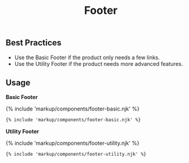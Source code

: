 ﻿---
title: Footer
summary: Footers contain links and other useful information at the bottom of a page.
tags: components, footers
layout: page-guide
eleventyNavigation:
  key: Footer
  parent: Components
  order: 170
  excerpt: Footers contain links and other useful information at the bottom of a page.
  img: /img/illustrations/illus-footers.svg
---

## Best Practices

- Use the Basic Footer if the product only needs a few links.
- Use the Utility Footer if the product needs more advanced features.

## Usage

**Basic Footer**

{% include 'markup/components/footer-basic.njk' %}

``` html
{% include 'markup/components/footer-basic.njk' %}
```

**Utility Footer**

{% include 'markup/components/footer-utility.njk' %}

``` html
{% include 'markup/components/footer-utility.njk' %}
```
